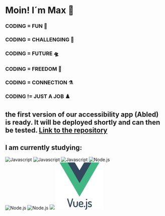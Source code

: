 # Moin! I´m Max 👋


### CODING = FUN 🌋                        
                                               
### CODING = CHALLENGING 🤺                   
                                               
### CODING = FUTURE 🛸                     
    
### CODING = FREEDOM 🐳
    
### CODING = CONNECTION ⚗️
    
### CODING != JUST A JOB ♟️

## the first version of our accessibility app (Abled) is ready. It will be deployed shortly and can then be tested. <a href="https://github.com/coding-bootcamps-eu/final-project-2024-01-accessibility">Link to the repository </a>



## I am currently studying:

<div>
  <img src="https://logowik.com/content/uploads/images/492_html5.jpg" alt="Javascript" width="150"/>
  <img src="https://logowik.com/content/uploads/images/123_css3.jpg" alt="Javascript" width="150"/>
  <img src="https://logowik.com/content/uploads/images/3799-javascript.jpg" alt="Javascript" width="150"/>
  <img src="https://logowik.com/content/uploads/images/node-js6304.logowik.com.webp" alt="Node.js" width="150"/>
  <br>
  <img src="https://www.cypress.io/images/layouts/cypress-logo.svg" alt="Node.js" width="150">
  <img src="https://pinia.vuejs.org/logo.svg" alt="Node.js" width="150">
  <img src="https://github-readme-stats.vercel.app/api/top-langs/?username=mullerow&theme=tokyonight">
<img src="vuejs-original-wordmark.svg" alt=Vue.js" width="150">
  
</div>



